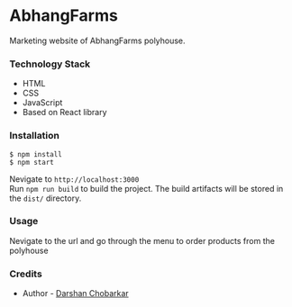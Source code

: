 # AbhangFarms
  Marketing website of AbhangFarms polyhouse.

### Technology Stack
 * HTML  
 * CSS    
 * JavaScript  
 * Based on React library
  
### Installation
    $ npm install
    $ npm start
  
  Nevigate to `http://localhost:3000`  
  Run `npm run build` to build the project. The build artifacts will be stored in the `dist/` directory.
  
### Usage
  Nevigate to the url and go through the menu to order products from the polyhouse
  
### Credits  
* Author - [Darshan Chobarkar](https://www.linkedin.com/in/dchobarkar/)
